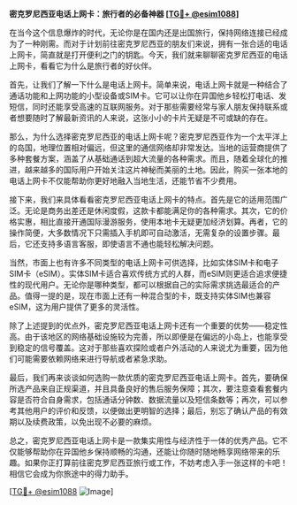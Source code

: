 **密克罗尼西亚电话上网卡：旅行者的必备神器 [[TG💪+ @esim1088](https://t.me/s/esim1088)]**

在当今这个信息爆炸的时代，无论你是在国内还是出国旅行，保持网络连接已经成为了一种刚需。而对于计划前往密克罗尼西亚的朋友们来说，拥有一张合适的电话上网卡，简直就是打开便利之门的钥匙。今天，我们就来聊聊密克罗尼西亚的电话上网卡，看看它为什么是旅行者的好伙伴。

首先，让我们了解一下什么是电话上网卡。简单来说，电话上网卡就是一种结合了通话功能和上网功能的小型设备或SIM卡。它可以让你在异国他乡轻松打电话、发短信，同时还能享受高速的互联网服务。对于那些需要经常与家人朋友保持联系或者想要随时了解最新资讯的人来说，这张小小的卡片无疑是不可或缺的存在。

那么，为什么选择密克罗尼西亚的电话上网卡呢？密克罗尼西亚作为一个太平洋上的岛国，地理位置相对偏远，但这里的通信网络却非常发达。当地的运营商提供了多种套餐方案，涵盖了从基础通话到超大流量的各种需求。而且，随着全球化的推进，越来越多的国际用户开始关注这片神秘而美丽的土地。因此，购买一张本地的电话上网卡不仅能帮助你更好地融入当地生活，还能节省不少费用。

接下来，我们来具体看看密克罗尼西亚电话上网卡的特点。首先是它的适用范围广泛。无论是商务出差还是休闲度假，这款卡都能满足你的各种需求。其次，它的价格实惠，相比直接开通国际漫游服务，使用本地卡无疑更加经济划算。再者，它的操作简便，大多数情况下只需插入手机即可自动激活，无需复杂的设置步骤。最后，它还支持多语言客服，即使语言不通也能轻松解决问题。

当然，市面上也有许多不同类型的电话上网卡可供选择，比如实体SIM卡和电子SIM卡（eSIM）。实体SIM卡适合喜欢传统方式的人群，而eSIM则更适合追求便捷性的现代用户。无论你是哪种类型，都可以根据自己的实际需求挑选最适合的产品。值得一提的是，现在市面上还有一种混合型的卡，既支持实体SIM也兼容eSIM，这为用户提供了更多的灵活性。

除了上述提到的优点外，密克罗尼西亚电话上网卡还有一个重要的优势——稳定性高。由于该地区的网络基础设施较为完善，所以即便是在偏远的小岛上，也能享受到稳定的信号覆盖。这对于那些喜欢探险或者户外活动的人来说尤为重要，因为他们可能需要依赖网络来进行导航或者紧急求助。

最后，我们再来谈谈如何选购一款优质的密克罗尼西亚电话上网卡。首先，要确保所选产品来自正规渠道，并且具备良好的售后服务保障；其次，要注意查看套餐内容是否符合自身需求，包括通话分钟数、数据流量以及短信条数等；再次，可以参考其他用户的评价和反馈，以便做出更明智的选择；最后，别忘了确认产品的有效期以及续费政策，以免出现不必要的麻烦。

总之，密克罗尼西亚电话上网卡是一款集实用性与经济性于一体的优秀产品。它不仅能够帮助你在异国他乡保持顺畅的沟通，还能让你随时随地畅享网络带来的乐趣。如果你正打算前往密克罗尼西亚旅行或工作，不妨考虑入手一张这样的卡吧！相信它会成为你旅途中的得力助手。

[[TG💪+ @esim1088](https://t.me/s/esim1088) ![Image](https://i.postimg.cc/4NQfJmqS/Snipaste-2025-05-13-00-14-12.png)]